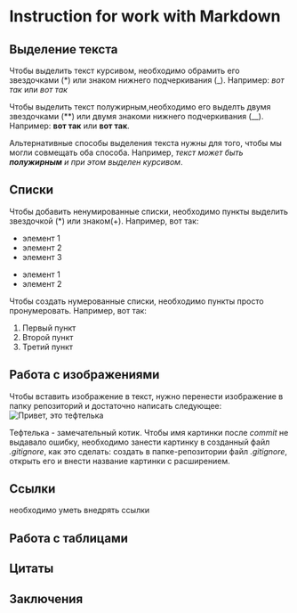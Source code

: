 # Instruction for work with Markdown
## Выделение текста

Чтобы выделить текст курсивом, необходимо обрамить его звездочками (*) или знаком нижнего подчеркивания (_). Например: *вот так* или _вот так_

Чтобы выделить текст полужирным,необходимо его выделть двумя звездочками (**) или двумя знакоми нижнего подчеркивания (__). Например: **вот так** или __вот так__.

Альтернативные способы выделения текста нужны для того, чтобы мы могли совмещать оба способа. Например, _текст может быть **полужирным** и при этом выделен курсивом_.

## Списки


Чтобы добавить ненумированные списки, необходимо пункты выделить звездочкой (*) или знаком(+).
Например, вот так:
* элемент 1
* элемент 2
* элемент 3
+ элемент 1
+ элемент 2


Чтобы создать нумерованные списки, необходимо пункты просто пронумеровать. Например, вот так:

1. Первый пункт
2. Второй пункт
3. Третий пункт
 

## Работа с изображениями

Чтобы вставить изображение в текст, нужно перенести изображение в папку репозиторий и достаточно написать следующее: 
![Привет, это тефтелька](cat.jpeg)

Тефтелька - замечательный котик.
Чтобы имя картинки после *commit* не выдавало ошибку, необходимо занести картинку в созданный файл *.gitignore*, как это сделать:
создать в папке-репозитории файл *.gitignore*, открыть его и внести название картинки с расширением.


## Ссылки

необходимо уметь внедрять ссылки

## Работа с таблицами

## Цитаты

## Заключения


